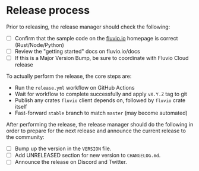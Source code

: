 # Release process

Prior to releasing, the release manager should check the following:

- [ ] Confirm that the sample code on the [fluvio.io] homepage is correct (Rust/Node/Python)
- [ ] Review the "getting started" docs on fluvio.io/docs
- [ ] If this is a Major Version Bump, be sure to coordinate with Fluvio Cloud release

[fluvio.io]: https://fluvio.io

To actually perform the release, the core steps are:

- Run the `release.yml` workflow on GitHub Actions
- Wait for workflow to complete successfully and apply `vX.Y.Z` tag to git
- Publish any crates `fluvio` client depends on, followed by `fluvio` crate itself
- Fast-forward `stable` branch to match `master` (may become automated)

After performing the release, the release manager should do the following in order
to prepare for the next release and announce the current release to the community:

- [ ] Bump up the version in the `VERSION` file.
- [ ] Add UNRELEASED section for new version to `CHANGELOG.md`.
- [ ] Announce the release on Discord and Twitter.
